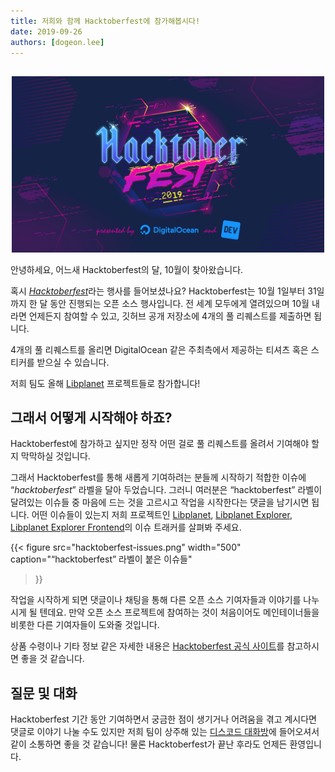 ```yaml
---
title: 저희와 함께 Hacktoberfest에 참가해봅시다!
date: 2019-09-26
authors: [dogeon.lee]
---
```


<div style="display: block; margin: auto; margin-top: 30px; width: 500px;"><a href="https://hacktoberfest.digitalocean.com/"><img src="_hacktoberfest.png" width="500"></a></div>

안녕하세요, 어느새 Hacktoberfest의 달, 10월이 찾아왔습니다.   

혹시 <dfn>[Hacktoberfest]</dfn>라는 행사를 들어보셨나요? Hacktoberfest는 10월 1일부터 31일까지 한 달 동안 진행되는 오픈 소스 행사입니다. 전 세계 모두에게 열려있으며 10월 내라면 언제든지 참여할 수 있고, 깃허브 공개 저장소에 4개의 풀 리퀘스트를 제출하면 됩니다.

4개의 풀 리퀘스트를 올리면 DigitalOcean 같은 주최측에서 제공하는 티셔츠 혹은 스티커를 받으실 수 있습니다.

저희 팀도 올해 [Libplanet] 프로젝트들로 참가합니다!

그래서 어떻게 시작해야 하죠?
---------------------

Hacktoberfest에 참가하고 싶지만 정작 어떤 걸로 풀 리퀘스트를 올려서 기여해야 할지 막막하실 것입니다.

그래서 Hacktoberfest를 통해 새롭게 기여하려는 분들께 시작하기 적합한 이슈에 <q>*hacktoberfest*</q> 라벨을 달아 두었습니다.
그러니 여러분은 <q>hacktoberfest</q> 라벨이 달려있는 이슈들 중 마음에 드는 것을 고르시고 작업을 시작한다는 댓글을 남기시면 됩니다.
어떤 이슈들이 있는지 저희 프로젝트인 [Libplanet], [Libplanet Explorer], [Libplanet Explorer Frontend]의 이슈 트래커를 살펴봐 주세요.

{{<
figure
  src="hacktoberfest-issues.png"
  width="500"
  caption="<q>hacktoberfest</q> 라벨이 붙은 이슈들"
>}}

작업을 시작하게 되면 댓글이나 채팅을 통해 다른 오픈 소스 기여자들과 이야기를 나누시게 될 텐데요.
만약 오픈 소스 프로젝트에 참여하는 것이 처음이어도 메인테이너들을 비롯한 다른 기여자들이 도와줄 것입니다.

상품 수령이나 기타 정보 같은 자세한 내용은 [Hacktoberfest 공식 사이트][hacktoberfest]를 참고하시면 좋을 것 같습니다. 

질문 및 대화
---------

Hacktoberfest 기간 동안 기여하면서 궁금한 점이 생기거나 어려움을 겪고 계시다면 댓글로 이야기 나눌 수도 있지만 저희 팀이 상주해 있는 [디스코드 대화방][1]에 들어오셔서 같이 소통하면 좋을 것 같습니다! 물론 Hacktoberfest가 끝난 후라도 언제든 환영입니다.

[Libplanet]: https://github.com/planetarium/libplanet/issues?q=label:hacktoberfest+is:open+is:issue
[Libplanet Explorer]: https://github.com/planetarium/libplanet-explorer/issues?q=label:hacktoberfest+is:open+is:issue
[Libplanet Explorer Frontend]: https://github.com/planetarium/libplanet-explorer-frontend/issues?q=label:hacktoberfest+is:open+is:issue
[hacktoberfest]: https://hacktoberfest.digitalocean.com/
[1]: https://discord.gg/ue9fgc3
